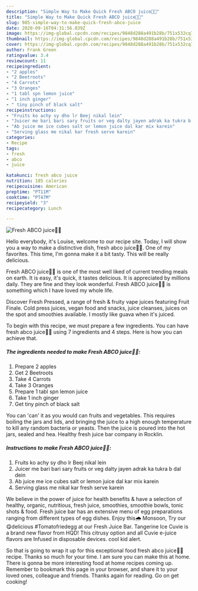 ```yaml
---
description: "Simple Way to Make Quick Fresh ABCO juice🍹😋"
title: "Simple Way to Make Quick Fresh ABCO juice🍹😋"
slug: 985-simple-way-to-make-quick-fresh-abco-juice
date: 2020-09-16T04:31:56.039Z
image: https://img-global.cpcdn.com/recipes/9848d288a491b28b/751x532cq70/fresh-abco-juice🍹😋-recipe-main-photo.jpg
thumbnail: https://img-global.cpcdn.com/recipes/9848d288a491b28b/751x532cq70/fresh-abco-juice🍹😋-recipe-main-photo.jpg
cover: https://img-global.cpcdn.com/recipes/9848d288a491b28b/751x532cq70/fresh-abco-juice🍹😋-recipe-main-photo.jpg
author: Frank Green
ratingvalue: 3.4
reviewcount: 11
recipeingredient:
- "2 apples"
- "2 Beetroots"
- "4 Carrots"
- "3 Oranges"
- "1 tabl spn lemon juice"
- "1 inch ginger"
- " tiny pinch of black salt"
recipeinstructions:
- "Fruits ko achy sy dho lr Beej nikal lein"
- "Juicer me bari bari sary fruits or veg dalty jayen adrak ka tukra b dal dein"
- "Ab juice me ice cubes salt or lemon juice dal kar mix karein"
- "Serving glass me nikal kar fresh serve karein"
categories:
- Recipe
tags:
- fresh
- abco
- juice

katakunci: fresh abco juice 
nutrition: 185 calories
recipecuisine: American
preptime: "PT11M"
cooktime: "PT47M"
recipeyield: "3"
recipecategory: Lunch

---
```



![Fresh ABCO juice🍹😋](https://img-global.cpcdn.com/recipes/9848d288a491b28b/751x532cq70/fresh-abco-juice🍹😋-recipe-main-photo.jpg)

Hello everybody, it's Louise, welcome to our recipe site. Today, I will show you a way to make a distinctive dish, fresh abco juice🍹😋. One of my favorites. This time, I'm gonna make it a bit tasty. This will be really delicious.

Fresh ABCO juice🍹😋 is one of the most well liked of current trending meals on earth. It is easy, it's quick, it tastes delicious. It is appreciated by millions daily. They are fine and they look wonderful. Fresh ABCO juice🍹😋 is something which I have loved my whole life.

Discover Fresh Pressed, a range of fresh &amp; fruity vape juices featuring Fruit Finale. Cold press juices, vegan food and snacks, juice cleanses, juices on the spot and smoothies available. I mostly like guava when it&#39;s juiced.


To begin with this recipe, we must prepare a few ingredients. You can have fresh abco juice🍹😋 using 7 ingredients and 4 steps. Here is how you can achieve that.

<!--inarticleads1-->

##### The ingredients needed to make Fresh ABCO juice🍹😋:

1. Prepare 2 apples
1. Get 2 Beetroots
1. Take 4 Carrots
1. Take 3 Oranges
1. Prepare 1 tabl spn lemon juice
1. Take 1 inch ginger
1. Get  tiny pinch of black salt


You can &#39;can&#39; it as you would can fruits and vegetables. This requires boiling the jars and lids, and bringing the juice to a high enough temperature to kill any random bacteria or yeasts. Then the juice is poured into the hot jars, sealed and hea. Healthy fresh juice bar company in Rocklin. 

<!--inarticleads2-->

##### Instructions to make Fresh ABCO juice🍹😋:

1. Fruits ko achy sy dho lr Beej nikal lein
1. Juicer me bari bari sary fruits or veg dalty jayen adrak ka tukra b dal dein
1. Ab juice me ice cubes salt or lemon juice dal kar mix karein
1. Serving glass me nikal kar fresh serve karein


We believe in the power of juice for health benefits &amp; have a selection of healthy, organic, nutritious, fresh juice, smoothies, smoothie bowls, tonic shots &amp; food. Fresh juice bar has an extensive menu of egg preparations ranging from different types of egg dishes. Enjoy this🌧️ Monsoon, Try our 😋delicious #Tomatofriedegg at our Fresh Juice Bar. Tangerine Ice Cuvie is a brand new flavor from HQD! This citrusy option and all Cuvie e-juice flavors are Infused in disposable devices. cool kid alert. 

So that is going to wrap it up for this exceptional food fresh abco juice🍹😋 recipe. Thanks so much for your time. I am sure you can make this at home. There is gonna be more interesting food at home recipes coming up. Remember to bookmark this page in your browser, and share it to your loved ones, colleague and friends. Thanks again for reading. Go on get cooking!
